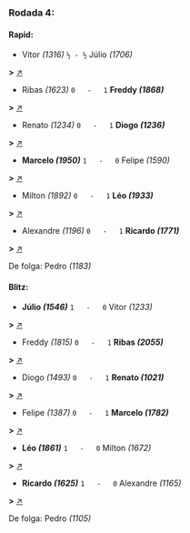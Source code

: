 ### Rodada 4:

#### Rapid:

* Vitor *(1316)* `½ - ½` Júlio *(1706)* 

**>** [↗](https://www.lichess.org/cNEagLGV)
* Ribas *(1623)* `0   -   1` **Freddy *(1868)*** 

**>** [↗](https://www.lichess.org/cdRVlh4r)
* Renato *(1234)* `0   -   1` **Diogo *(1236)*** 

**>** [↗](https://www.lichess.org/7bYFbRah)
* **Marcelo *(1950)*** `1   -   0` Felipe *(1590)* 

**>** [↗](https://www.lichess.org/dWGd6c2o)
* Milton *(1892)* `0   -   1` **Léo *(1933)*** 

**>** [↗](https://www.lichess.org/zjBo3xbv)
* Alexandre *(1196)* `0   -   1` **Ricardo *(1771)*** 

**>** [↗](https://www.lichess.org/sZT5rfu1)

De folga: Pedro *(1183)*

#### Blitz:

* **Júlio *(1546)*** `1   -   0` Vitor *(1233)* 

**>** [↗](https://www.lichess.org/IwpZ88MV)
* Freddy *(1815)* `0   -   1` **Ribas *(2055)*** 

**>** [↗](https://www.lichess.org/HRkvmdFA)
* Diogo *(1493)* `0   -   1` **Renato *(1021)*** 

**>** [↗](https://www.lichess.org/AJWXTn79)
* Felipe *(1387)* `0   -   1` **Marcelo *(1782)*** 

**>** [↗](https://www.lichess.org/wULx6CqR)
* **Léo *(1861)*** `1   -   0` Milton *(1672)* 

**>** [↗](https://www.lichess.org/YLnhheQG)
* **Ricardo *(1625)*** `1   -   0` Alexandre *(1165)* 

**>** [↗](https://www.lichess.org/LqcS00rX)

De folga: Pedro *(1105)*

